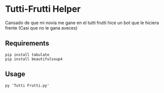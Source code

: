 # Tutti-Frutti Helper
Cansado de que mi novia me gane en el tutti frutti hice un bot que le hiciera frente (Casi que no le gana aveces)

## Requirements

```
pip install tabulate
pip install beautifulsoup4
```
## Usage
```
py 'Tutti Frutti.py'
```
